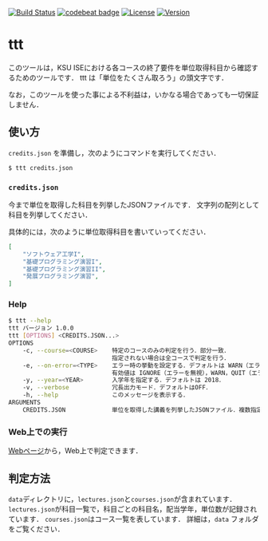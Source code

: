 [![Build Status](https://travis-ci.com/tamada/ttt.svg?branch=master)](https://travis-ci.com/tamada/ttt)
[![codebeat badge](https://codebeat.co/badges/f83e54cf-f7fb-4c52-839f-2f51c9c3e363)](https://codebeat.co/projects/github-com-tamada-ttt-master)
[![License](https://img.shields.io/badge/License-WTFPL-blue.svg)](https://github.com/tamada/ttt/blob/master/LICENSE)
[![Version](https://img.shields.io/badge/Version-1.0.0-yellowgreen.svg)](https://github.com/tamada/ttt/releases/tag/v1.0.0)

# ttt

このツールは，KSU ISEにおける各コースの終了要件を単位取得科目から確認するためのツールです．
ttt は「単位をたくさん取ろう」の頭文字です．

なお，このツールを使った事による不利益は，いかなる場合であっても一切保証しません．

## 使い方

`credits.json` を準備し，次のようにコマンドを実行してください．

```sh
$ ttt credits.json
```

### `credits.json`

今まで単位を取得した科目を列挙したJSONファイルです．
文字列の配列として科目を列挙してください．

具体的には，次のように単位取得科目を書いていってください．

```json
[
    "ソフトウェア工学I",
    "基礎プログラミング演習I",
    "基礎プログラミング演習II",
    "発展プログラミング演習",
]
```

### Help

```sh
$ ttt --help
ttt バージョン 1.0.0
ttt [OPTIONS] <CREDITS.JSON...>
OPTIONS
    -c, --course=<COURSE>    特定のコースのみの判定を行う．部分一致．
                             指定されない場合は全コースで判定を行う．
    -e, --on-error=<TYPE>    エラー時の挙動を設定する．デフォルトは WARN（エラーを表示して続行）．
                             有効値は IGNORE（エラーを無視），WARN，QUIT（エラーを表示して終了）．
    -y, --year=<YEAR>        入学年を指定する．デフォルトは 2018．
    -v, --verbose            冗長出力モード．デフォルトはOFF．
    -h, --help               このメッセージを表示する．
ARGUMENTS
    CREDITS.JSON             単位を取得した講義を列挙したJSONファイル．複数指定可能．
```

### Web上での実行

[Webページ](https://tamada.github.io/ttt/verify.html)から，Web上で判定できます．

## 判定方法

`data`ディレクトリに，`lectures.json`と`courses.json`が含まれています．
`lectures.json`が科目一覧で，科目ごとの科目名，配当学年，単位数が記録されています．
`courses.json`はコース一覧を表しています．
詳細は，`data` フォルダをご覧ください．
